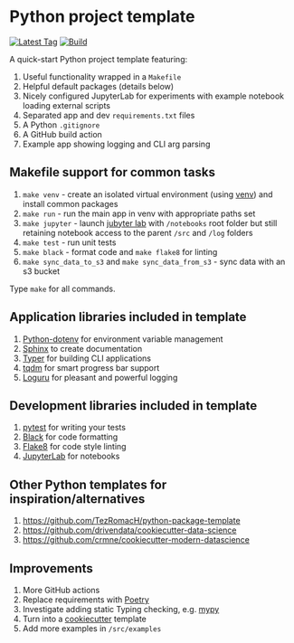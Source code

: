 # Python project template

[![Latest Tag](https://img.shields.io/github/v/tag/dylanhogg/python-project-template)](https://github.com/dylanhogg/python-project-template/tags)
[![Build](https://github.com/dylanhogg/python-project-template/workflows/build/badge.svg)](https://github.com/dylanhogg/python-project-template/actions)

A quick-start Python project template featuring:

1) Useful functionality wrapped in a `Makefile`
2) Helpful default packages (details below)
3) Nicely configured JupyterLab for experiments with example notebook loading external scripts
4) Separated app and dev `requirements.txt` files 
5) A Python `.gitignore`
6) A GitHub build action
7) Example app showing logging and CLI arg parsing


## Makefile support for common tasks

1) `make venv` - create an isolated virtual environment (using [venv](https://docs.python.org/3/library/venv.html)) and install common packages
2) `make run` - run the main app in venv with appropriate paths set
3) `make jupyter` - launch [jubyter lab](https://jupyterlab.readthedocs.io/) with `/notebooks` root folder but still retaining notebook access to the parent `/src` and `/log` folders 
4) `make test` - run unit tests
5) `make black` - format code and `make flake8` for linting  
6) `make sync_data_to_s3` and `make sync_data_from_s3` - sync data with an s3 bucket

Type `make` for all commands.


## Application libraries included in template

1) [Python-dotenv](https://github.com/theskumar/python-dotenv) for environment variable management   
2) [Sphinx](https://github.com/sphinx-doc/sphinx) to create documentation  
3) [Typer](https://github.com/tiangolo/typer) for building CLI applications  
4) [tqdm](https://github.com/tqdm/tqdm) for smart progress bar support  
5) [Loguru](https://github.com/Delgan/loguru) for pleasant and powerful logging  


## Development libraries included in template

1) [pytest](https://github.com/pytest-dev/pytest) for writing your tests   
2) [Black](https://github.com/psf/black) for code formatting  
3) [Flake8](https://github.com/pycqa/flake8) for code style linting  
4) [JupyterLab](https://github.com/jupyterlab/jupyterlab) for notebooks  


## Other Python templates for inspiration/alternatives

1) https://github.com/TezRomacH/python-package-template
2) https://github.com/drivendata/cookiecutter-data-science
3) https://github.com/crmne/cookiecutter-modern-datascience


## Improvements

1) More GitHub actions
2) Replace requirements with [Poetry](https://python-poetry.org/)
3) Investigate adding static Typing checking, e.g. [mypy](https://github.com/python/mypy)
4) Turn into a [cookiecutter](https://cookiecutter.readthedocs.io/) template
5) Add more examples in `/src/examples`
